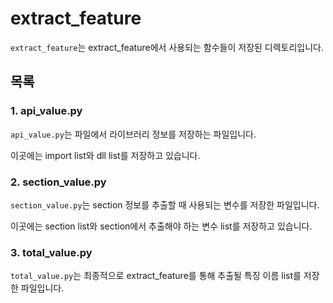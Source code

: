 # extract_feature
`extract_feature`는 extract_feature에서 사용되는 함수들이 저장된 디렉토리입니다.

## 목록
### 1. api_value.py
`api_value.py`는 파일에서 라이브러리 정보를 저장하는 파일입니다.

이곳에는 import list와 dll list를 저장하고 있습니다.

### 2. section_value.py
`section_value.py`는 section 정보를 추출할 때 사용되는 변수를 저장한 파일입니다.

이곳에는 section list와 section에서 추출해야 하는 변수 list를 저장하고 있습니다.

### 3. total_value.py
`total_value.py`는 최종적으로 extract_feature를 통해 추출될 특징 이름 list를 저장한 파일입니다.
